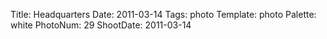 Title: Headquarters
Date: 2011-03-14
Tags: photo
Template: photo
Palette: white
PhotoNum: 29
ShootDate: 2011-03-14
